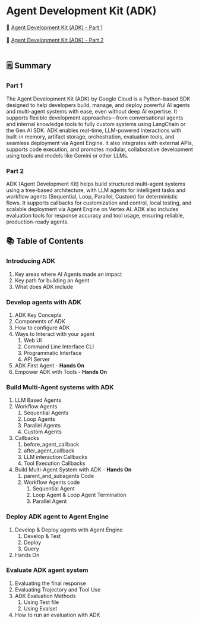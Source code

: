 # Agent Development Kit (ADK)

📘 <a href='https://fern-stop-81f.notion.site/Agent-Development-Kit-ADK-22713f9f5c0380a5bddee40b44f89076'> Agent Development Kit (ADK) - Part 1 </a> 
<br/><br/>
📘 <a href='https://fern-stop-81f.notion.site/Agent-Development-Kit-ADK-Part-2-22713f9f5c038051bb99f9d18841bc89#22d13f9f5c0380e28465c425c3f59157'> Agent Development Kit (ADK) - Part 2 </a> 
<br/>
<br/>

## 🗒️ Summary
### Part 1
The Agent Development Kit (ADK) by Google Cloud is a Python-based SDK designed to help developers build, manage, and deploy powerful AI agents and multi-agent systems with ease, even without deep AI expertise. It supports flexible development approaches—from conversational agents and internal knowledge tools to fully custom systems using LangChain or the Gen AI SDK. ADK enables real-time, LLM-powered interactions with built-in memory, artifact storage, orchestration, evaluation tools, and seamless deployment via Agent Engine. It also integrates with external APIs, supports code execution, and promotes modular, collaborative development using tools and models like Gemini or other LLMs.

### Part 2
ADK (Agent Development Kit) helps build structured multi-agent systems using a tree-based architecture, with LLM agents for intelligent tasks and workflow agents (Sequential, Loop, Parallel, Custom) for deterministic flows. It supports callbacks for customization and control, local testing, and scalable deployment via Agent Engine on Vertex AI. ADK also includes evaluation tools for response accuracy and tool usage, ensuring reliable, production-ready agents.


## 📚 Table of Contents

### Introducing ADK
1. Key areas where AI Agents made an impact
2. Key path for building an Agent
3. What does ADK include

### Develop agents with ADK
1. ADK Key Concepts
2. Components of ADK
3. How to configure ADK
4. Ways to Interact with your agent
   1. Web UI
   2. Command Line Interface CLI
   3. Programmatic Interface
   4. API Server
5. ADK First Agent - **Hands On**
6. Empower ADK with Tools - **Hands On**

### Build Multi-Agent systems with ADK
1. LLM Based Agents
2. Workflow Agents
   1. Sequential Agents
   3. Loop Agents
   4. Parallel Agents
   5. Custom Agents
6. Callbacks
   1. before_agent_callback
   8. after_agent_callback
   9. LLM interaction Callbacks
   10. Tool Execution Callbacks
10. Build Multi-Agent System with ADK - **Hands On**
    1. parent_and_subagents Code
    2. Workflow Agents code
       1. Sequential Agent
       2. Loop Agent & Loop Agent Termination
       3. Parallel Agent

### Deploy ADK agent to Agent Engine
1. Develop & Deploy agents with Agent Engine
   1. Develop & Test
   2. Deploy
   3. Query
2. Hands On

### Evaluate ADK agent system
1. Evaluating the final response
2. Evaluating Trajectory and Tool Use
3. ADK Evaluation Methods
   1. Using Test file
   2. Using Evalset
4. How to run an evaluation with ADK
